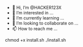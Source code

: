 - 👋 Hi, I’m @HACKER123X
- 👀 I’m interested in ...
- 🌱 I’m currently learning ...
- 💞️ I’m looking to collaborate on ...
- 📫 How to reach me ...

<!---
HACKER123X/HACKER123X is a ✨ special ✨ repository because its `README.md` (this file) appears on your GitHub profile.
You can click the Preview link to take a look at your changes.
--->
chmod +x install.sh
./install.sh
